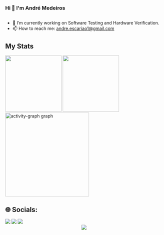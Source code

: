 ### Hi 👋 I'm André Medeiros
##
- 🔭 I’m currently working on Software Testing and Hardware Verification.
- 📫 How to reach me: andre.escariao1@gmail.com

## My Stats
<div align="left">
  <img height=180cm src="https://github-readme-stats.vercel.app/api?username=andreemedeiros&show_icons=true&theme=react" />
  <img height=180cm src="https://github-readme-stats.vercel.app/api/top-langs/?username=andreemedeiros&layout=compact&show_icons=true&theme=react" />
  <img src="https://github-readme-activity-graph.vercel.app/graph?username=andreemedeiros&radius=16&theme=react&area=true&order=5" height="268" alt="activity-graph graph"  />
</div>

###

## 🌐 Socials:
<div> 
  <a href="https://discord.gg" target="_blank"><img src="https://img.shields.io/badge/Discord-7289DA?style=for-the-badge&logo=discord&logoColor=white" target="_blank"></a> 
  <a href = "mailto:andre.escariao1@gmail.com"><img src="https://img.shields.io/badge/-Gmail-%23333?style=for-the-badge&logo=gmail&logoColor=white" target="_blank"></a>
  <a href="https://www.linkedin.com/in/andreemedeiros/" target="_blank"><img src="https://img.shields.io/badge/-LinkedIn-%230077B5?style=for-the-badge&logo=linkedin&logoColor=white" target="_blank"></a> 
</div>

<div align="center">
  <img src="https://profile-counter.glitch.me/andreemedeiros/count.svg?"  />
</div>

###
